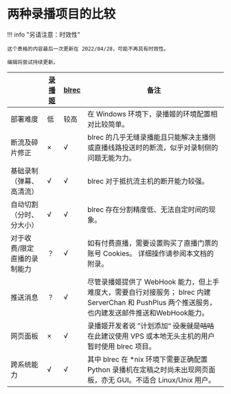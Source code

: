 # 两种录播项目的比较

!!! info "另请注意：时效性"

    这个表格的内容最后一次更新在 2022/04/28，可能不再具有时效性。
    
    编辑将尝试持续更新。

|                             | [录播姬](/recording/bili/luboji) | [blrec](/recording/bili/blrec) | 备注                                                         |
| --------------------------- | -------------------------------- | ------------------------------ | ------------------------------------------------------------ |
| 部署难度                    | 低                               | 较高                           | 在 Windows 环境下，录播姬的环境配置相对比较简单。            |
| 断流及碎片修正              | ×                                | √                              | blrec 的几乎无缝录播能且只能解决主播侧或直播线路投送时的断流，似乎对录制侧的问题无能为力。 |
| 基础录制（弹幕、高清流）    | √                                | √                              | blrec 对于抵抗流主机的断开能力较强。                         |
| 自动切割（分时、分大小）    | √                                | √                              | blrec 存在分割精度低、无法自定时间的现象。                   |
| 对于收费/限定直播的录制能力 | ？                               | √                              | 如有付费直播，需要设置购买了直播门票的账号 Cookies。 详细操作请参阅本文档的附录。 |
| 推送消息                    | ？                               | √                              | 尽管录播姬提供了 WebHook 能力，但上手难度大，需要自行对接服务； blrec 内建 ServerChan 和 PushPlus 两个推送服务，也内建发送邮件推送和WebHook能力。 |
| 网页面板                    | ×                                | √                              | 录播姬开发者说 ”计划添加“ ~~没发就是咕咕~~ 在此建议使用 VPS 或本地无头主机的用户暂时使用 blrec 项目。 |
| 跨系统能力                  | √                                | √                              | 其中 blrec 在 *nix 环境下需要正确配置 Python 录播机在定稿之时尚未出现网页面板，亦无 GUI。不适合 Linux/Unix 用户。 |